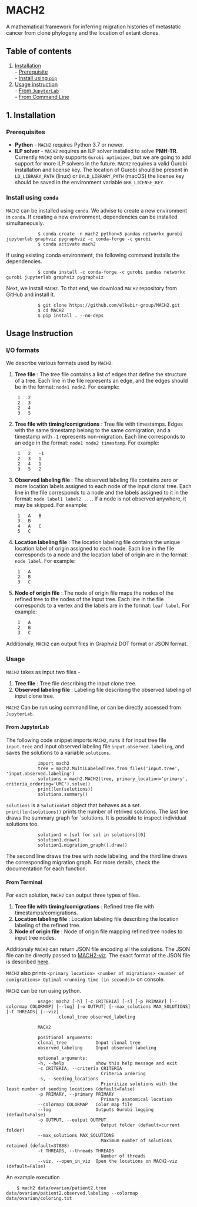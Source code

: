 # MACH2

A mathematical framework for inferring migration histories of metastatic cancer from clone phylogeny and the location of extant clones.

## Table of contents

1. [Installation](#installation)  
        - [Prerequisite](#prerequisite)  
        - [Install using `pip`](#install-using-pip)
2. [Usage instruction](#usage-instruction)  
        - [From `JupyterLab`](#from-jupyterlab)  
        - [From Command Line](#from-command-line)  
                <!-- - [I/O formats](#i-o-formats)   
                - [Usage](#usage)   -->

## 1. Installation

### Prerequisites

- **Python** - `MACH2` requires Python 3.7 or newer.
- **ILP solver** - `MACH2` requires an ILP solver installed to solve **PMH-TR**. Currently `MACH2` only supports `Gurobi optimizer`, but we are going to add support for more ILP solvers in the future. `MACH2` requires a valid Gurobi installation and license key. The location of Gurobi should be present in `LD_LIBRARY_PATH` (linux) or `DYLD_LIBRARY_PATH` (macOS) the license key should be saved in the environment variable `GRB_LICENSE_KEY`.

<!-- ### Install using `pip`

`MACH2` can easily be installed using `pip`, the package installer for Python. Open a terminal or command prompt and run the following command:

                $ pip install mach2

If you want to use `MACH2` with `JupyterLab`, you'll need additional dependencies. To install these optional dependencies, you can run the following command:

                $ pip install mach2[jupyter] 

PyPI version is currently broken. We'll update it ASAP.-->

### Install using `conda`

`MACH2` can be installed using `conda`. We advise to create a new environment in `conda`. If creating a new environment, dependencies can be installed simultaneously.

                $ conda create -n mach2 python=3 pandas networkx gurobi jupyterlab graphviz pygraphviz -c conda-forge -c gurobi
                $ conda activate mach2

If using existing conda environment, the following command installs the dependencies.

                $ conda install -c conda-forge -c gurobi pandas networkx gurobi jupyterlab graphviz pygraphviz

Next, we install `MACH2`. To that end, we download `MACH2` repository from GitHub and install it.

                $ git clone https://github.com/elkebir-group/MACH2.git
                $ cd MACH2
                $ pip install . --no-deps

## Usage Instruction

### I/O formats

We describe various formats used by `MACH2`.

1. **Tree file** : The tree file contains a list of edges that define the structure of a tree. Each line in the file represents an edge, and the edges should be in the format: `node1 node2`. For example:

        1   2
        2   3
        2   4 
        3   5

2. **Tree file with timing/comigrations** : Tree file with timestamps. Edges with the same timestamp belong to the same comigration, and a timestamp with `-1` represents non-migration. Each line corresponds to an edge in the format: `node1 node2 timestamp`. For example:

        1   2   -1
        2   3   1
        2   4   1
        3   5   2

3. **Observed labeling file** : The observed labeling file contains zero or more location labels assigned to each node of the input clonal tree. Each line in the file corresponds to a node and the labels assigned to it in the format: `node label1 label2 ...`. If a node is not observed anywhere, it may be skipped. For example:

        1   A   B
        3   B
        4   A   C
        5   C

4. **Location labeling file** : The location labeling file contains the unique location label of origin assigned to each node. Each line in the file corresponds to a node and the location label of origin are in the format: `node label`. For example:

        1   A
        2   B
        3   C

5. **Node of origin file** : The node of origin file maps the nodes of the refined tree to the nodes of the input tree. Each line in the file corresponds to a vertex and the labels are in the format: `leaf label`. For example:

        1   A
        2   B
        3   C
        
Additionaly, `MACH2` can output files in Graphviz DOT format or JSON format.

### Usage

`MACH2` takes as input two files - 

1. **Tree file** : Tree file describing the input clone tree.
2. **Observed labeling file** : Labeling file describing the observed labeling of input clone tree.


`MACH2` Can be run using command line, or can be directly accessed from `JupyterLab`.

#### From JupyterLab

The following code snippet imports `MACH2`, runs it for input tree file `input.tree` and input observed labeling file `input.observed.labeling`, and saves the solutions to a variable `solutions`.


                import mach2
                tree = mach2.MultiLabeledTree.from_files('input.tree', 'input.observed.labeling')
                solutions = mach2.MACH2(tree, primary_location='primary', criteria_ordering='UMC').solve()
                print(len(solutions))
                solutions.summary()


`solutions` is a `SolutionSet` object that behaves as a set. `print(len(solutions))` prints the number of retrived solutions.
The last line draws the summary graph for `solutions.
It is possible to inspect individual solutions too.


                solution1 = [sol for sol in solutions][0]
                solution1.draw()
                solution1.migration_graph().draw()

The second line draws the tree with node labeling, and the third line draws the corresponding migration graph.
For more details, check the documentation for each function.


#### From Terminal


For each solution, `MACH2` can output three types of files.

1. **Tree file with timing/comigrations** : Refined tree file with timestamps/comigrations.
2. **Location labeling file** : Location labeling file describing the location labeling of the refined tree.
3. **Node of origin file** : Node of origin file mapping refined tree nodes to input tree nodes.

Additionaly `MACH2` can return JSON file encoding all the solutions. The JSON file can be directly passed to [MACH2-viz](https://github.com/elkebir-group/mach2-viz). The exact format of the JSON file is described [here](https://github.com/elkebir-group/mach2-viz/README.md).

`MACH2` also prints `<primary location> <number of migrations> <number of comigrations> Optimal <running time (in seconds)>` on console.

`MACH2` can be run using python.

                usage: mach2 [-h] [-c CRITERIA] [-s] [-p PRIMARY] [--colormap COLORMAP] [--log] [-o OUTPUT] [--max_solutions MAX_SOLUTIONS] [-t THREADS] [--viz]
                        clonal_tree observed_labeling

                MACH2

                positional arguments:
                clonal_tree           Input clonal tree
                observed_labeling     Input observed labeling

                optional arguments:
                -h, --help            show this help message and exit
                -c CRITERIA, --criteria CRITERIA
                                        Criteria ordering
                -s, --seeding_locations
                                        Prioritize solutions with the least number of seeding locations (default=False)
                -p PRIMARY, --primary PRIMARY
                                        Primary anatomical location
                --colormap COLORMAP   Color map file
                --log                 Outputs Gurobi logging (default=False)
                -o OUTPUT, --output OUTPUT
                                        Output folder (default=current folder)
                --max_solutions MAX_SOLUTIONS
                                        Maximum number of solutions retained (default=37888)
                -t THREADS, --threads THREADS
                                        Number of threads
                --viz, --open_in_viz  Open the locations on MACH2-viz (default=False) 

An example execution

        $ mach2 data/ovarian/patient2.tree data/ovarian/patient2.observed.labeling --colormap data/ovarian/coloring.txt
        

